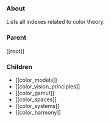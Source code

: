 ### About
Lists all indexes related to color theory.

### Parent
[[root]]

### Children
- [[color_models]] 
- [[color_vision_principles]]
- [[color_gamut]]
- [[color_spaces]]
- [[color_systems]]
- [[color_harmony]]
